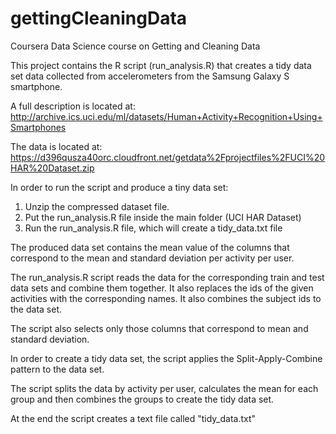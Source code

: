 gettingCleaningData
===================

Coursera Data Science course on Getting and Cleaning Data

This project contains the R script (run_analysis.R) that creates a tidy data set data collected from accelerometers from the Samsung Galaxy S smartphone.

A full description is located at: http://archive.ics.uci.edu/ml/datasets/Human+Activity+Recognition+Using+Smartphones 

The data is located at: https://d396qusza40orc.cloudfront.net/getdata%2Fprojectfiles%2FUCI%20HAR%20Dataset.zip 

In order to run the script and produce a tiny data set:
1. Unzip the compressed dataset file.
2. Put the run_analysis.R file inside the main folder (UCI HAR Dataset)
3. Run the run_analysis.R file, which will create a tidy_data.txt file

The produced data set contains the mean value of the columns that correspond to the mean and standard deviation per activity per user.

The run_analysis.R script reads the data for the corresponding train and test data sets and combine them together.
It also replaces the ids of the given activities with the corresponding names.
It also combines the subject ids to the data set.

The script also selects only those columns that correspond to mean and standard deviation.

In order to create a tidy data set, the script applies the Split-Apply-Combine pattern to the data set.

The script splits the data by activity per user, calculates the mean for each group and then combines the groups to create the tidy data set.

At the end the script creates a text file called "tidy_data.txt"

